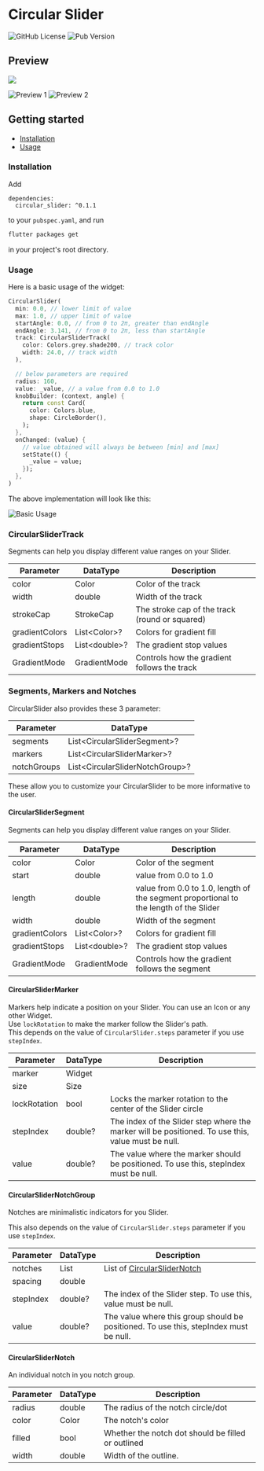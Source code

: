 # Circular Slider

![GitHub License](https://img.shields.io/github/license/nikhilbawane/circular_slider) ![Pub Version](https://img.shields.io/pub/v/circular_slider)

## Preview

![](./assets/preview.gif)

![Preview 1](./assets/slider_blue.png) ![Preview 2](./assets/slider_red.png)


## Getting started

- [Installation](#installation)
- [Usage](#usage)

### Installation

Add

```
dependencies:
  circular_slider: ^0.1.1
```

to your `pubspec.yaml`, and run

```bash
flutter packages get
```

in your project's root directory.

### Usage

Here is a basic usage of the widget:

```dart
CircularSlider(
  min: 0.0, // lower limit of value
  max: 1.0, // upper limit of value
  startAngle: 0.0, // from 0 to 2π, greater than endAngle
  endAngle: 3.141, // from 0 to 2π, less than startAngle
  track: CircularSliderTrack(
    color: Colors.grey.shade200, // track color
    width: 24.0, // track width
  ),

  // below parameters are required
  radius: 160,
  value: _value, // a value from 0.0 to 1.0
  knobBuilder: (context, angle) {
    return const Card(
      color: Colors.blue,
      shape: CircleBorder(),
    );
  },
  onChanged: (value) {
    // value obtained will always be between [min] and [max]
    setState(() {
      _value = value;
    });
  },
)
```

The above implementation will look like this:

![Basic Usage](./assets/usage_1.png)

### CircularSliderTrack

Segments can help you display different value ranges on your Slider.

| Parameter | DataType | Description |
| ------ | ------ | ------ |
| color | Color | Color of the track |
| width | double | Width of the track |
| strokeCap | StrokeCap | The stroke cap of the track (round or squared) |
| gradientColors | List<Color\>? | Colors for gradient fill |
| gradientStops | List<double\>? | The gradient stop values |
| GradientMode | GradientMode | Controls how the gradient follows the track |

### Segments, Markers and Notches

CircularSlider also provides these 3 parameter:

| Parameter | DataType |
| ------ | ------ |
| segments | List<CircularSliderSegment\>? |
| markers | List<CircularSliderMarker\>? |
| notchGroups | List<CircularSliderNotchGroup\>? |

These allow you to customize your CircularSlider to be more informative to the user. 

#### CircularSliderSegment

Segments can help you display different value ranges on your Slider.

| Parameter | DataType | Description |
| ------ | ------ | ------ |
| color | Color | Color of the segment |
| start | double | value from 0.0 to 1.0 |
| length | double | value from 0.0 to 1.0, length of the segment proportional to the length of the Slider |
| width | double | Width of the segment |
| gradientColors | List<Color\>? | Colors for gradient fill |
| gradientStops | List<double\>? | The gradient stop values |
| GradientMode | GradientMode | Controls how the gradient follows the segment |

#### CircularSliderMarker

Markers help indicate a position on your Slider. You can use an Icon or any other Widget.  
Use `lockRotation` to make the marker follow the Slider's path.  
This depends on the value of `CircularSlider.steps` parameter if you use `stepIndex`.

| Parameter | DataType | Description |
| ------ | ------ | ------ |
| marker | Widget |  |
| size | Size |  |
| lockRotation | bool | Locks the marker rotation to the center of the Slider circle |
| stepIndex | double? | The index of the Slider step where the marker will be positioned. To use this, value must be null. |
| value | double? | The value where the marker should be positioned. To use this, stepIndex must be null. |

#### CircularSliderNotchGroup

Notches are minimalistic indicators for you Slider. 

This also depends on the value of `CircularSlider.steps` parameter if you use `stepIndex`.

| Parameter | DataType | Description |
| ------ | ------ | ------ |
| notches | List<CircularSliderNotch> | List of [CircularSliderNotch](#circularslidernotch) |
| spacing | double |  |
| stepIndex | double? | The index of the Slider step. To use this, value must be null. |
| value | double? | The value where this group should be positioned. To use this, stepIndex must be null. |

#### CircularSliderNotch

An individual notch in you notch group.

| Parameter | DataType | Description |
| ------ | ------ | ------ |
| radius | double | The radius of the notch circle/dot |
| color | Color | The notch's color |
| filled | bool | Whether the notch dot should be filled or outlined  |
| width | double | Width of the outline. |
